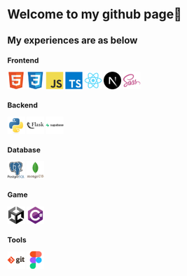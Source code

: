 # Welcome to my github page🫡

## My experiences are as below

### Frontend

<img src="./public/frontend/html5-original.svg" width="40" height="40" alt="html5"> <img src="./public/frontend/css3-original.svg" width="40" height="40" alt="css3"> <img src="./public/frontend/javascript-original.svg" width="40" height="40" alt="javascript"> <img src="./public/frontend/typescript-original.svg" width="40" height="40" alt="typescript"> <img src="./public/frontend/react-original.svg" width="40" height="40" alt="react"> <img src="./public/frontend/nextjs-original.svg" width="40" height="40" alt="nextjs"> <img src="./public/frontend/sass-original.svg" width="40" height="40" alt="sass">

### Backend

<img src="./public/backend/python-original.svg" width="40" height="40" alt="python"> <img src="./public/backend/flask-original-wordmark.svg" width="40" height="40" alt="flask"> <img src="./public/backend/supabase-original-wordmark.svg" width="40" height="40" alt="supabase">

### Database

<img src="./public/database/postgresql-original-wordmark.svg" width="40" height="40" alt="supabase"> <img src="./public/database/mongodb-original-wordmark.svg" width="40" height="40" alt="supabase">

### Game

<img src="./public/game/unity-original.svg" width="40" height="40" alt="unity"> <img src="./public/game/csharp-original.svg" width="40" height="40" alt="csharp">

### Tools

<img src="./public/tools/git-original-wordmark.svg" width="40" height="40" alt="git"> <img src="./public/tools/figma-original.svg" width="40" height="40" alt="figma">

<!--
**6puritans9/6puritans9** is a ✨ _special_ ✨ repository because its `README.md` (this file) appears on your GitHub profile.

Here are some ideas to get you started:

- 🔭 I’m currently working on ...
- 🌱 I’m currently learning ...
- 👯 I’m looking to collaborate on ...
- 🤔 I’m looking for help with ...
- 💬 Ask me about ...
- 📫 How to reach me: ...
- 😄 Pronouns: ...
- ⚡ Fun fact: ...
-->
